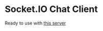 # Socket.IO Chat Client

Ready to use with [this server](https://github.com/matiastucci/socket-chat-server)